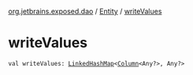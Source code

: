 [org.jetbrains.exposed.dao](../index.md) / [Entity](index.md) / [writeValues](.)

# writeValues

`val writeValues: `[`LinkedHashMap`](http://docs.oracle.com/javase/6/docs/api/java/util/LinkedHashMap.html)`<`[`Column`](../../org.jetbrains.exposed.sql/-column/index.md)`<Any?>, Any?>`